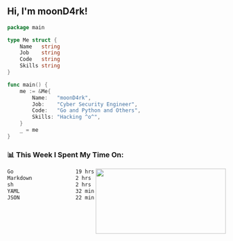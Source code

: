 <h2> Hi, I'm moonD4rk!</h2>

```go
package main

type Me struct {
	Name   string
	Job    string
	Code   string
	Skills string
}

func main() {
	me := &Me{
		Name:   "moonD4rk",
		Job:    "Cyber Security Engineer",
		Code:   "Go and Python and Others",
		Skills: "Hacking ^o^",
	}
	_ = me
}
```

<h3>📊 This Week I Spent My Time On:</h3>
<img align='right' src="https://github-readme-stats.vercel.app/api?username=moond4rk&show_icons=true&theme=radical", width="300" height="150">

<!--START_SECTION:waka-->

```txt
Go                    19 hrs 18 mins  ███████████████████░░░░░░   75.74 %
Markdown              2 hrs 33 mins   ██▓░░░░░░░░░░░░░░░░░░░░░░   10.06 %
sh                    2 hrs 25 mins   ██▒░░░░░░░░░░░░░░░░░░░░░░   09.51 %
YAML                  32 mins         ▓░░░░░░░░░░░░░░░░░░░░░░░░   02.12 %
JSON                  22 mins         ▒░░░░░░░░░░░░░░░░░░░░░░░░   01.50 %
```

<!--END_SECTION:waka-->

